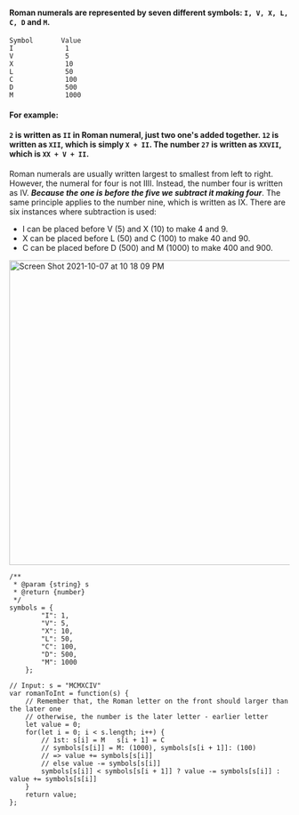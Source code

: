 #### Roman numerals are represented by seven different symbols: `I, V, X, L, C, D` and `M`.
```
Symbol       Value
I             1
V             5
X             10
L             50
C             100
D             500
M             1000
```

#### For example:  
#### `2` is written as `II` in Roman numeral, just two one's added together. `12` is written as `XII`, which is simply `X + II`. The number `27` is written as `XXVII`, which is `XX + V + II`.


Roman numerals are usually written largest to smallest from left to right. However, the numeral for four is not IIII. Instead, the number four is written as IV. ***Because the one is before the five we subtract it making four***. The same principle applies to the number nine, which is written as IX. There are six instances where subtraction is used:

- I can be placed before V (5) and X (10) to make 4 and 9. 
- X can be placed before L (50) and C (100) to make 40 and 90. 
- C can be placed before D (500) and M (1000) to make 400 and 900.

<img width="548" alt="Screen Shot 2021-10-07 at 10 18 09 PM" src="https://user-images.githubusercontent.com/37787994/136502316-25a37f22-594b-4917-88f2-54f7eda2af91.png">

```JS
/**
 * @param {string} s
 * @return {number}
 */
symbols = {
        "I": 1,
        "V": 5,
        "X": 10,
        "L": 50,
        "C": 100,
        "D": 500,
        "M": 1000
    };

// Input: s = "MCMXCIV"
var romanToInt = function(s) {
    // Remember that, the Roman letter on the front should larger than the later one
    // otherwise, the number is the later letter - earlier letter
    let value = 0;
    for(let i = 0; i < s.length; i++) {
        // 1st: s[i] = M   s[i + 1] = C
        // symbols[s[i]] = M: (1000), symbols[s[i + 1]]: (100)  
        // => value += symbols[s[i]]
        // else value -= symbols[s[i]]
        symbols[s[i]] < symbols[s[i + 1]] ? value -= symbols[s[i]] : value += symbols[s[i]]
    }
    return value;
};
```
